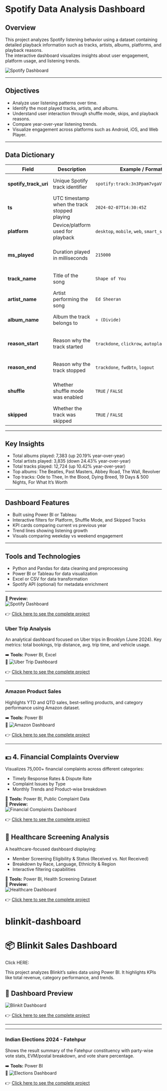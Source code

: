 # Spotify Data Analysis Dashboard

## Overview
This project analyzes Spotify listening behavior using a dataset containing detailed playback information such as tracks, artists, albums, platforms, and playback reasons.  
The interactive dashboard visualizes insights about user engagement, platform usage, and listening trends.

![Spotify Dashboard](faaec2a0-c9b0-4845-a71b-0cd73b0ca481.png)

---

## Objectives
- Analyze user listening patterns over time.  
- Identify the most played tracks, artists, and albums.  
- Understand user interaction through shuffle mode, skips, and playback reasons.  
- Compare year-over-year listening trends.  
- Visualize engagement across platforms such as Android, iOS, and Web Player.

---

## Data Dictionary

| Field | Description | Example / Format | Purpose |
|-------|--------------|------------------|----------|
| **spotify_track_uri** | Unique Spotify track identifier | `spotify:track:3n3Ppam7vgaVa1iaRUc9Lp` | Maps each play to its metadata |
| **ts** | UTC timestamp when the track stopped playing | `2024-02-07T14:30:45Z` | Used for time-based analysis |
| **platform** | Device/platform used for playback | `desktop`, `mobile`, `web`, `smart_speaker` | Identifies where users listen |
| **ms_played** | Duration played in milliseconds | `215000` | Measures engagement and completion |
| **track_name** | Title of the song | `Shape of You` | Identifies most played tracks |
| **artist_name** | Artist performing the song | `Ed Sheeran` | Ranks artists by preference |
| **album_name** | Album the track belongs to | `÷ (Divide)` | Evaluates album popularity |
| **reason_start** | Reason why the track started | `trackdone`, `clickrow`, `autoplay` | Helps understand playback behavior |
| **reason_end** | Reason why the track stopped | `trackdone`, `fwdbtn`, `logout` | Identifies user drop-off reasons |
| **shuffle** | Whether shuffle mode was enabled | `TRUE` / `FALSE` | Measures random listening habits |
| **skipped** | Whether the track was skipped | `TRUE` / `FALSE` | Tracks user engagement and skips |

---

## Key Insights
- Total albums played: 7,383 (up 20.19% year-over-year)  
- Total artists played: 3,835 (down 24.43% year-over-year)  
- Total tracks played: 12,724 (up 10.42% year-over-year)  
- Top albums: The Beatles, Past Masters, Abbey Road, The Wall, Revolver  
- Top tracks: Ode to Thee, In the Blood, Dying Breed, 19 Days & 500 Nights, For What It’s Worth  

---

## Dashboard Features
- Built using Power BI or Tableau  
- Interactive filters for Platform, Shuffle Mode, and Skipped Tracks  
- KPI cards comparing current vs previous year  
- Trend lines showing listening growth  
- Visuals comparing weekday vs weekend engagement  

---

## Tools and Technologies
- Python and Pandas for data cleaning and preprocessing  
- Power BI or Tableau for data visualization  
- Excel or CSV for data transformation  
- Spotify API (optional) for metadata enrichment  

---


📸 **Preview:**  
![Spotify Dashboard](https://github.com/lalithasaipasala/city-accident-analysis-excel/blob/main/Spotify%20.jpg)

👉 [Click here to see the complete project](https://github.com/lalithasaipasala/city-accident-analysis-excel/blob/main/Spotify%20Analysis-20250519T142144Z-1-001.zip)





### Uber Trip Analysis
An analytical dashboard focused on Uber trips in Brooklyn (June 2024). Key metrics: total bookings, trip distance, avg. trip time, and vehicle usage.

➡️ **Tools:** Power BI, Excel  
📸 ![Uber Trip Dashboard](https://github.com/lalithasaipasala/city-accident-analysis-excel/blob/main/Uber.jpg)


👉 [Click here to see the complete project](https://github.com/lalithasaipasala/city-accident-analysis-excel/blob/main/Uber%20Analysis-20250519T142154Z-1-001.zip)

---

### Amazon Product Sales
Highlights YTD and QTD sales, best-selling products, and category performance using Amazon dataset.

➡️ **Tools:** Power BI  
📸 ![Amazon Dashboard](https://github.com/lalithasaipasala/city-accident-analysis-excel/blob/main/Activation%20Dashboard.jpg)


👉 [Click here to see the complete project](https://github.com/lalithasaipasala/city-accident-analysis-excel/blob/main/Amazon%20Sales-20250519T141943Z-1-001.zip)


---
## 💵 4. Financial Complaints Overview

Visualizes 75,000+ financial complaints across different categories:
- Timely Response Rates & Dispute Rate
- Complaint Issues by Type
- Monthly Trends and Product-wise breakdown

🔧 **Tools:** Power BI, Public Complaint Data  
📸 **Preview:**  
![Financial Complaints Dashboard](https://github.com/lalithasaipasala/city-accident-analysis-excel/blob/main/Financial%20Complaints%20overview.jpg)

👉 [Click here to see the complete project]()


## 🏥 Healthcare Screening Analysis

A healthcare-focused dashboard displaying:
- Member Screening Eligibility & Status (Received vs. Not Received)
- Breakdown by Race, Language, Ethnicity & Region
- Interactive filtering capabilities

🔧 **Tools:** Power BI, Health Screening Dataset  
📸 **Preview:**  
![Healthcare Dashboard](https://github.com/lalithasaipasala/city-accident-analysis-excel/blob/main/Health%20Care%20.jpg)

👉 [Click here to see the complete project](https://github.com/lalithasaipasala/city-accident-analysis-excel/blob/main/Healthcare%20Report.pbix)


# blinkit-dashboard

# 📦 Blinkit Sales Dashboard

Click HERE:

This project analyzes Blinkit’s sales data using Power BI. It highlights KPIs like total revenue, category performance, and trends.
## 📸 Dashboard Preview
![Blinkit Dashboard](Dashboard.jpg)

👉 [Click here to see the complete project](https://github.com/yourusername/uber-trip-dashboard)


****
---


### Indian Elections 2024 - Fatehpur
Shows the result summary of the Fatehpur constituency with party-wise vote stats, EVM/postal breakdown, and vote share percentage.

➡️ **Tools:** Power BI  
📸 ![Elections Dashboard](https://github.com/lalithasaipasala/city-accident-analysis-excel/blob/main/Indian%20Elections.jpg)


👉 [Click here to see the complete project](https://github.com/lalithasaipasala/city-accident-analysis-excel/blob/main/India%20Elections%20Results%20Analysis_PowerBI-20250519T142127Z-1-001.zip)



